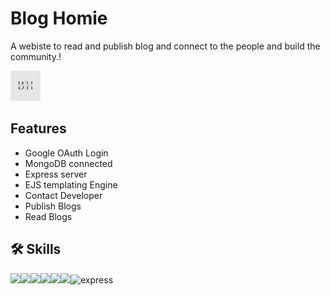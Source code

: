 # Blog Homie

A webiste to read and publish blog and connect to the people and build the community.!

<img src="https://raw.githubusercontent.com/kartikkc/Blog/main/public/images/logo.png" width="48"/>




## Features

- Google OAuth Login
- MongoDB connected
- Express server
- EJS templating Engine
- Contact Developer
- Publish Blogs
- Read Blogs


## 🛠 Skills
<img src="https://img.icons8.com/color/48/000000/html-5.png"/><img src="https://img.icons8.com/color/48/000000/css3.png"/><img src="https://img.icons8.com/color/48/000000/ejs.png"><img src="https://img.icons8.com/color/48/000000/javascript.png"/><img src="https://img.icons8.com/color/48/000000/bootstrap.png"/><img src="https://img.icons8.com/color/48/000000/nodejs.png"/><img src="https://img.icons8.com/fluency/256/express-js.png" alt="express" width="48" height="48"/>
